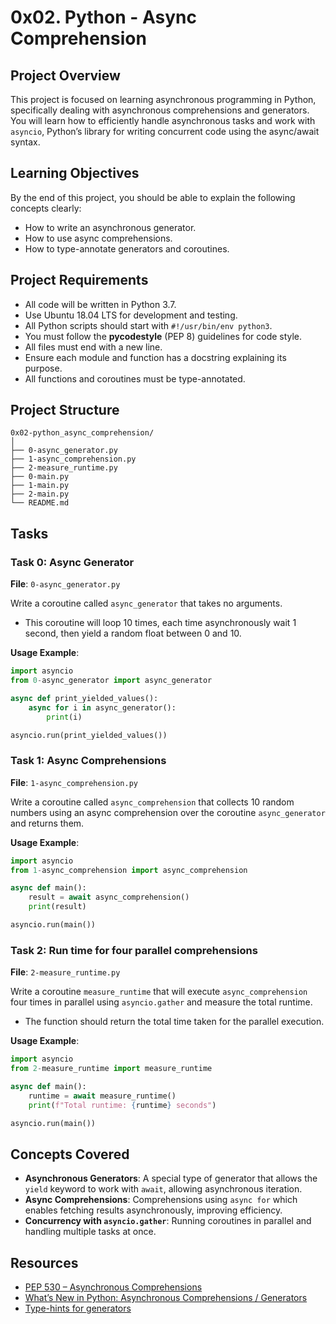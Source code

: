 # 0x02. Python - Async Comprehension

## Project Overview
This project is focused on learning asynchronous programming in Python, specifically dealing with asynchronous comprehensions and generators. You will learn how to efficiently handle asynchronous tasks and work with `asyncio`, Python’s library for writing concurrent code using the async/await syntax.

## Learning Objectives
By the end of this project, you should be able to explain the following concepts clearly:
- How to write an asynchronous generator.
- How to use async comprehensions.
- How to type-annotate generators and coroutines.

## Project Requirements
- All code will be written in Python 3.7.
- Use Ubuntu 18.04 LTS for development and testing.
- All Python scripts should start with `#!/usr/bin/env python3`.
- You must follow the **pycodestyle** (PEP 8) guidelines for code style.
- All files must end with a new line.
- Ensure each module and function has a docstring explaining its purpose.
- All functions and coroutines must be type-annotated.

## Project Structure
```
0x02-python_async_comprehension/
│
├── 0-async_generator.py
├── 1-async_comprehension.py
├── 2-measure_runtime.py
├── 0-main.py
├── 1-main.py
├── 2-main.py
└── README.md
```

## Tasks

### Task 0: Async Generator
**File**: `0-async_generator.py`

Write a coroutine called `async_generator` that takes no arguments.
- This coroutine will loop 10 times, each time asynchronously wait 1 second, then yield a random float between 0 and 10.
  
**Usage Example**:
```python
import asyncio
from 0-async_generator import async_generator

async def print_yielded_values():
    async for i in async_generator():
        print(i)

asyncio.run(print_yielded_values())
```

### Task 1: Async Comprehensions
**File**: `1-async_comprehension.py`

Write a coroutine called `async_comprehension` that collects 10 random numbers using an async comprehension over the coroutine `async_generator` and returns them.

**Usage Example**:
```python
import asyncio
from 1-async_comprehension import async_comprehension

async def main():
    result = await async_comprehension()
    print(result)

asyncio.run(main())
```

### Task 2: Run time for four parallel comprehensions
**File**: `2-measure_runtime.py`

Write a coroutine `measure_runtime` that will execute `async_comprehension` four times in parallel using `asyncio.gather` and measure the total runtime.
- The function should return the total time taken for the parallel execution.

**Usage Example**:
```python
import asyncio
from 2-measure_runtime import measure_runtime

async def main():
    runtime = await measure_runtime()
    print(f"Total runtime: {runtime} seconds")

asyncio.run(main())
```

## Concepts Covered
- **Asynchronous Generators**: A special type of generator that allows the `yield` keyword to work with `await`, allowing asynchronous iteration.
- **Async Comprehensions**: Comprehensions using `async for` which enables fetching results asynchronously, improving efficiency.
- **Concurrency with `asyncio.gather`**: Running coroutines in parallel and handling multiple tasks at once.

## Resources
- [PEP 530 – Asynchronous Comprehensions](https://www.python.org/dev/peps/pep-0530/)
- [What’s New in Python: Asynchronous Comprehensions / Generators](https://docs.python.org/3/whatsnew/3.6.html#pep-530-asynchronous-comprehensions)
- [Type-hints for generators](https://docs.python.org/3/library/typing.html#typing.Generator)
